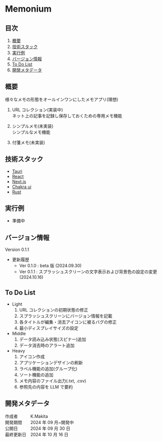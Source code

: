 # Memonium

## 目次

1. [概要](#概要)
1. [技術スタック](#技術スタック)
1. [実行例](#実行例)
1. [バージョン情報](#バージョン情報)
1. [To Do List](#to-do-list)
1. [開発メタデータ](#開発メタデータ)

## 概要

様々なメモの形態をオールインワンにしたメモアプリ(理想)<br>

1. URL コレクション(実装中)<br>
   ネット上の記事を記録し保存しておくための専用メモ機能

1. シンプルメモ(未実装)<br>
   シンプルなメモ機能

1. 付箋メモ(未実装)

## 技術スタック

- [Tauri](https://tauri.app/)
- [React](https://react.dev/)
- [Next.js](https://nextjs.org/)
- [Chakra ui](https://v2.chakra-ui.com/)
- [Rust](https://www.rust-lang.org/ja/)

## 実行例

- 準備中

## バージョン情報

Version 0.1.1

- 更新履歴
  - Ver 0.1.0 : beta 版 (2024.09.30)
  - Ver 0.1.1 : スプラッシュスクリーンの文字表示および背景色の設定の変更(2024.10.16)

## To Do List

- Light
  1. URL コレクションの初期状態の修正
  1. スプラッシュスクリーンにバージョン情報を記載
  1. 各タイトルが編集・消去アイコンに被るバグの修正
  1. 最小ディスプレイサイズの設定
- Middle
  1. データ読み込み状態(スピナー)追加
  1. データ消去時のアラート追加
- Heavy
  1. アイコン作成
  1. アプリケーションデザインの刷新
  1. ラベル機能の追加(グループ化)
  1. ソート機能の追加
  1. メモ内容のファイル出力(.txt, .csv)
  1. 参照先の内容を LLM で要約

## 開発メタデータ

作成者&emsp;&emsp;&emsp;K.Makita</br>
開発期間&emsp;&emsp;2024 年 09 月~開発中</br>
公開日&emsp;&emsp;&emsp;2024 年 09 月 30 日</br>
最終更新日&emsp;2024 年 10 月 16 日</br>
